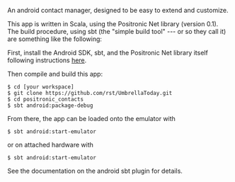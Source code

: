 An android contact manager, designed to be easy to extend and customize.

This app is written in Scala, using the Positronic Net library
(version 0.1).  The build procedure, using sbt (the "simple build
tool" --- or so they call it) are something like the following:

First, install the Android SDK, sbt, and the Positronic Net library
itself following instructions [here](http://rst.github.com/tut_sections/2001/01/01/installation.html).

Then compile and build this app:

    $ cd [your workspace]
    $ git clone https://github.com/rst/UmbrellaToday.git
    $ cd positronic_contacts
    $ sbt android:package-debug

From there, the app can be loaded onto the emulator with

    $ sbt android:start-emulator

or on attached hardware with

    $ sbt android:start-emulator

See the documentation on the android sbt plugin for details.

